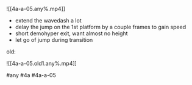 

![[4a-a-05.any%.mp4]]

* extend the wavedash a lot
* delay the jump on the 1st platform by a couple frames to gain speed
* short demohyper exit, want almost no height
* let go of jump during transition

old:

![[4a-a-05.old1.any%.mp4]]

#any #4a #4a-a-05
